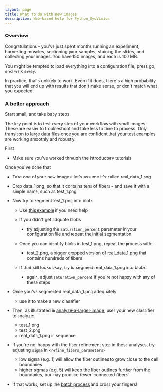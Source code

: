 ```yaml
---
layout: page
title: What to do with new images
description: Web-based help for Python_MyoVision
---
```


### Overview

Congratulations - you've just spent months running an experiment, harvesting muscles, sectioning your samples, staining the slides, and collecting your images. You have 150 images, and each is 100 MB.

You might be tempted to load everything into a configuration file, press go, and walk away.

In practice, that's unlikely to work. Even if it does, there's a high probability that you will end up with results that don't make sense, or don't match what you expected.

### A better approach

Start small, and take baby steps.

The key point is to test every step of your workflow with small images. These are easier to troubleshoot and take less to time to process. Only transition to large data files once you are confident that your test examples are working smoothly and robustly.

First

+ Make sure you've worked through the introductory tutorials

Once you've done that

+ Take one of your new images, let's assume it's called real_data_1.png

+ Crop data_1.png, so that it contains tens of fibers - and save it with a simple name, such as test_1.png

+ Now try to segment test_1.png into blobs

  + Use [this example](../creating-a-new-classifier/segment-a-test-image-into-blobs/segment-a-test-image-into-blobs.html) if you need help
  
  + If you didn't get adquate blobs
    + try adjusting the `saturation_percent` parameter in your configuration file and repeat the initial segmentation
    
  + Once you can identify blobs in test_1.png, repeat the process with:
    + test_2.png, a bigger cropped version of real_data_1.png that contains hundreds of fibers
    
  + If that still looks okay, try to segment real_data_1.png into blobs
    + again, adjust `saturation_percent` if you're not happy with any of these steps
    
+ Once you've segmented real_data_1.png adequately
  + use it to [make a new classifier](../creating-a-new-classifier/creating-a-new-classifier.html)
  
+ Then, as illustrated in [analyze-a-larger-image](../analyze-a-larger-image/analyze-a-larger_image.html), user your new classifier to analyze:
  + test_1.png
  + test_2.png
  + real_data_1.png in sequence
  
+ If you're not happy with the fiber refinement step in these analyses, try adjusting `sigma` in `<refine_fibers_parameters>`
  + low sigma (e.g. 1) will allow the fiber outlines to grow close to the cell boundaries
  + higher sigmas (e.g. 5) will keep the fiber outlines further from the boundaries, but may produce fewer 'connected fibers'

+ If that works, set up the [batch process](../process-many-images-in-sequence/process-many-images-in-sequence.html) and cross your fingers!
